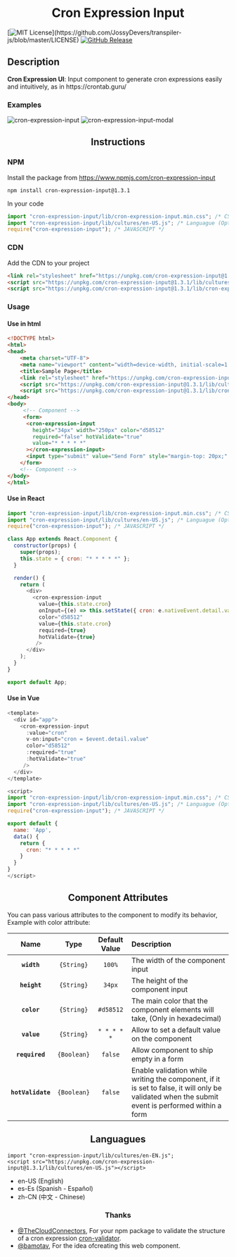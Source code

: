 <h1 align="center">Cron Expression Input</h1>

[![MIT License](https://img.shields.io/apm/l/atomic-design-ui.svg?)](https://github.com/JossyDevers/transpiler-js/blob/master/LICENSE) 
[![GitHub Release](https://img.shields.io/github/v/release/jossydevers/transpiler-js)]()

## Description

<p><strong>Cron Expression UI</strong>: Input component to generate cron expressions easily and intuitively, as in https://crontab.guru/</p>

### Examples
<div>
  <img src="https://i.ibb.co/xL2pHG9/cron-expression-input-1-0-2.png" alt="cron-expression-input" border="0">
  <img src="https://i.ibb.co/nD7CK4W/cron-expression-input-modal-1-0-2.png" alt="cron-expression-input-modal" border="0">
</div>

<h2 align="center">Instructions</h2>

### NPM

Install the package from https://www.npmjs.com/cron-expression-input
```
npm install cron-expression-input@1.3.1
```
In your code
``` javascript
import "cron-expression-input/lib/cron-expression-input.min.css"; /* CSS */
import "cron-expression-input/lib/cultures/en-US.js"; /* Languague (Optional) */
require("cron-expression-input"); /* JAVASCRIPT */
```

### CDN

Add the CDN to your project
``` html
<link rel="stylesheet" href="https://unpkg.com/cron-expression-input@1.3.1/lib/cron-expression-input.min.css">
<script src="https://unpkg.com/cron-expression-input@1.3.1/lib/cultures/en-US.js"></script> <!-- Languague (Optional) -->
<script src="https://unpkg.com/cron-expression-input@1.3.1/lib/cron-expression-input.min.js"></script>
```

### Usage

<h4>Use in html</h4>

``` html
<!DOCTYPE html>
<html>
<head>
    <meta charset="UTF-8">
    <meta name="viewport" content="width=device-width, initial-scale=1.0">
    <title>Sample Page</title>
    <link rel="stylesheet" href="https://unpkg.com/cron-expression-input@1.3.1/lib/cron-expression-input.min.css">
    <script src="https://unpkg.com/cron-expression-input@1.3.1/lib/cultures/en-US.js"></script> <!-- Languague (Optional) -->
    <script src="https://unpkg.com/cron-expression-input@1.3.1/lib/cron-expression-input.min.js"></script>
</head>
<body>
     <!-- Component -->
     <form> 
      <cron-expression-input
        height="34px" width="250px" color="d58512"
        required="false" hotValidate="true"
        value="* * * * *"
      ></cron-expression-input>
      <input type="submit" value="Send Form" style="margin-top: 20px;" />
    </form>
    <!-- Component -->
</body>
</html>
```

<h4>Use in React</h4>

```javascript
import "cron-expression-input/lib/cron-expression-input.min.css"; /* CSS */
import "cron-expression-input/lib/cultures/en-US.js"; /* Languague (Optional) */
require("cron-expression-input"); /* JAVASCRIPT */

class App extends React.Component {
  constructor(props) {
    super(props);
    this.state = { cron: "* * * * *" };
  }

  render() {
    return (
      <div>
        <cron-expression-input
          value={this.state.cron}
          onInput={(e) => this.setState({ cron: e.nativeEvent.detail.value })}
          color="d58512"
          value={this.state.cron}
          required={true}
          hotValidate={true}
         />
      </div>
    );
  }
}

export default App;
```

<h4>Use in Vue</h4>

```javascript
<template>
  <div id="app">
    <cron-expression-input
      :value="cron"
      v-on:input="cron = $event.detail.value"
      color="d58512" 
      :required="true"
      :hotValidate="true"
     />
  </div>
</template>

<script>
import "cron-expression-input/lib/cron-expression-input.min.css"; /* CSS */
import "cron-expression-input/lib/cultures/en-US.js"; /* Languague (Optional) */
require("cron-expression-input"); /* JAVASCRIPT */

export default {
  name: 'App',
  data() {
    return {
      cron: "* * * * *"
    }
  }
}
</script>
```

<h2 align="center">Component Attributes</h2>

You can pass various attributes to the component to modify its behavior, Example with color attribute: <cron-expression-input color="#d58512"></cron-expression-input>

|Name|Type|Default Value|Description|
|:--:|:--:|:-----------:|:----------|
|**`width`**|`{String}`|`100%`|The width of the component input|
|**`height`**|`{String}`|`34px`|The height of the component input|
|**`color`**|`{String}`|`#d58512`|The main color that the component elements will take, (Only in hexadecimal)|
|**`value`**|`{String}`|`* * * * *`|Allow to set a default value on the component|
|**`required`**|`{Boolean}`|`false`|Allow component to ship empty in a form|
|**`hotValidate`**|`{Boolean}`|`false`|Enable validation while writing the component, if it is set to false, it will only be validated when the submit event is performed within a form|

<h2 align="center">Languagues</h2>

```
import "cron-expression-input/lib/cultures/en-EN.js";
<script src="https://unpkg.com/cron-expression-input@1.3.1/lib/cultures/en-US.js"></script>
```

<ul>
  <li>en-US (English)</li>
  <li>es-Es (Spanish - Español)</li>
  <li>zh-CN (中文 - Chinese)</li>
</ul>

<h3 align="center">Thanks</h3>

* [@TheCloudConnectors](https://github.com/TheCloudConnectors), For your npm package to validate the structure of a cron expression [cron-validator](https://github.com/TheCloudConnectors/cron-validator).
* [@bamotav](https://github.com/bamotav), For the idea of ​​creating this web component.
